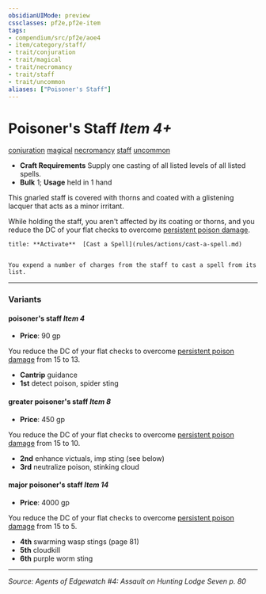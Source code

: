 ```yaml
---
obsidianUIMode: preview
cssclasses: pf2e,pf2e-item
tags:
- compendium/src/pf2e/aoe4
- item/category/staff/
- trait/conjuration
- trait/magical
- trait/necromancy
- trait/staff
- trait/uncommon
aliases: ["Poisoner's Staff"]
---
```

# Poisoner's Staff *Item 4+*  
[conjuration](rules/traits/conjuration.md "Conjuration School Trait")  [magical](rules/traits/magical.md "Magical Item Trait")  [necromancy](rules/traits/necromancy.md "Necromancy School Trait")  [staff](rules/traits/staff.md "Staff Item Trait")  [uncommon](rules/traits/uncommon.md "Uncommon Rarity Trait")  

- **Craft Requirements** Supply one casting of all listed levels of all listed spells.
- **Bulk** 1; **Usage** held in 1 hand

This gnarled staff is covered with thorns and coated with a glistening lacquer that acts as a minor irritant.

While holding the staff, you aren't affected by its coating or thorns, and you reduce the DC of your flat checks to overcome [persistent poison damage](rules/conditions.md#Persistent%20Damage).

```ad-embed-ability
title: **Activate**  [Cast a Spell](rules/actions/cast-a-spell.md)


You expend a number of charges from the staff to cast a spell from its list.
```

---

### Variants

#### poisoner's staff *Item 4*

- **Price**: 90 gp

You reduce the DC of your flat checks to overcome [persistent poison damage](rules/conditions.md#Persistent%20Damage) from 15 to 13.

- **Cantrip** guidance
- **1st** detect poison, spider sting

#### greater poisoner's staff *Item 8*

- **Price**: 450 gp

You reduce the DC of your flat checks to overcome [persistent poison damage](rules/conditions.md#Persistent%20Damage) from 15 to 10.

- **2nd** enhance victuals, imp sting (see below)
- **3rd** neutralize poison, stinking cloud

#### major poisoner's staff *Item 14*

- **Price**: 4000 gp

You reduce the DC of your flat checks to overcome [persistent poison damage](rules/conditions.md#Persistent%20Damage) from 15 to 5.

- **4th** swarming wasp stings (page 81)
- **5th** cloudkill
- **6th** purple worm sting

---
*Source: Agents of Edgewatch #4: Assault on Hunting Lodge Seven p. 80*
